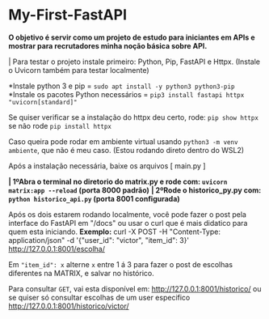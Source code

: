 # My-First-FastAPI
**O objetivo é servir como um projeto de estudo para iniciantes em APIs e mostrar para recrutadores minha noção básica sobre API.**

|  Para testar o projeto instale primeiro: Python, Pip, FastAPI e Httpx. (Instale o Uvicorn também  para testar localmente)

*Instale python 3 e pip = ``sudo apt install -y python3 python3-pip``
*Instale os pacotes Python necessários = ``pip3 install fastapi httpx "uvicorn[standard]"``

Se quiser verificar se a instalação do httpx deu certo, rode: `pip show httpx` se não rode `pip install httpx`

Caso queira pode rodar em ambiente virtual usando ``python3 -m venv ambiente``, que não é meu caso. (Estou rodando direto dentro do WSL2)

Após a instalação necessária, baixe os arquivos [ main.py ]

**| 1ºAbra o terminal no diretorio do matrix.py e rode com: `uvicorn matrix:app --reload` (porta 8000 padrão)**
**| 2ºRode o historico_py.py com: `python historico_api.py` (porta 8001 configurada)**

Após os dois estarem rodando localmente, você pode fazer o post pela interface do FastAPI em "/docs" ou usar o curl que é mais didatico para quem esta iniciando.
**Exemplo:** curl -X POST -H "Content-Type: application/json" -d '{"user_id": "victor", "item_id": 3}' http://127.0.0.1:8001/escolha/

Em `"item_id": x` alterne `x` entre 1 á 3 para fazer o post de escolhas diferentes na MATRIX, e salvar no histórico.

Para consultar `GET`, vai esta disponível em: http://127.0.0.1:8001/historico/ ou se quiser só consultar escolhas de um user especifico http://127.0.0.1:8001/historico/victor/